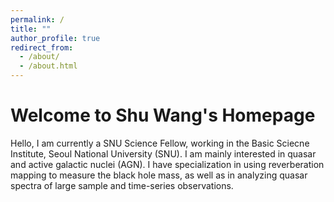 ```yaml
---
permalink: /
title: ""
author_profile: true
redirect_from: 
  - /about/
  - /about.html
---
```


Welcome to Shu Wang's Homepage
===

Hello,  I am currently a SNU Science Fellow, working in the Basic Sciecne Institute, Seoul National University (SNU). I am mainly interested in quasar and active galactic nuclei (AGN). I have specialization in using reverberation mapping to measure the black hole mass, as well as in analyzing  quasar spectra of large sample and time-series observations. 

